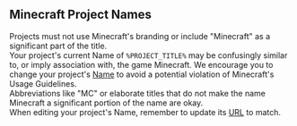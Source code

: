 ## Minecraft Project Names
Projects must not use Minecraft's branding or include "Minecraft" as a significant part of the title.  
Your project's current Name of `%PROJECT_TITLE%` may be confusingly similar to, or imply association with, the game Minecraft. We encourage you to change your project's [Name](%PROJECT_SETTINGS_LINK%) to avoid a potential violation of Minecraft's Usage Guidelines.  
Abbreviations like "MC" or elaborate titles that do not make the name Minecraft a significant portion of the name are okay.  
When editing your project's Name, remember to update its [URL](%PROJECT_SETTINGS_LINK%) to match.